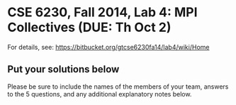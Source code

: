 # CSE 6230, Fall 2014, Lab 4: MPI Collectives (DUE: Th Oct 2) #

For details, see: https://bitbucket.org/gtcse6230fa14/lab4/wiki/Home

## Put your solutions below ##

Please be sure to include the names of the members of your team, answers to the 5 questions, and any additional explanatory notes below.
